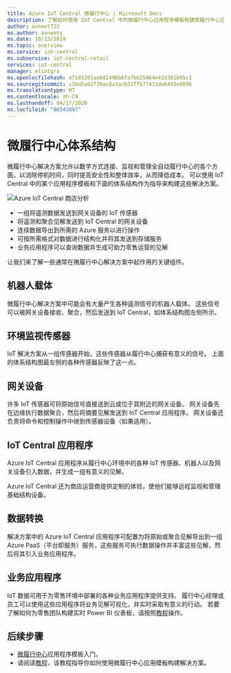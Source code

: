 ```yaml
---
title: Azure IoT Central 微履行中心 | Microsoft Docs
description: 了解如何使用 IoT Central 中的微履行中心应用程序模板构建微履行中心应用程序
author: avneet723
ms.author: avneets
ms.date: 10/13/2019
ms.topic: overview
ms.service: iot-central
ms.subservice: iot-central-retail
services: iot-central
manager: eliotgra
ms.openlocfilehash: e7103263aa6d2496b8fa7bb25964e42d361b95c1
ms.sourcegitcommit: c1ba5a62f30ac0a3acb337fb77431de6493e6096
ms.translationtype: HT
ms.contentlocale: zh-CN
ms.lasthandoff: 04/17/2020
ms.locfileid: "80343897"
---
```

# <a name="micro-fulfillment-center-architecture"></a>微履行中心体系结构

微履行中心解决方案允许以数字方式连接、监视和管理全自动履行中心的各个方面，以消除停机时间，同时提高安全性和整体效率，从而降低成本。 可以使用 IoT Central 中的某个应用程序模板和下面的体系结构作为指导来构建这些解决方案。

![Azure IoT Central 商店分析](./media/architecture/micro-fulfillment-center-architecture-frame.png)

- 一组将遥测数据发送到网关设备的 IoT 传感器
- 将遥测和聚合见解发送到 IoT Central 的网关设备
- 连续数据导出到所需的 Azure 服务以进行操作
- 可按所需格式对数据进行结构化并将其发送到存储服务
- 业务应用程序可以查询数据并生成可助力零售运营的见解
 
让我们来了解一些通常在微履行中心解决方案中起作用的关键组件。

## <a name="robotic-carriers"></a>机器人载体

微履行中心解决方案中可能会有大量产生各种遥测信号的机器人载体。 这些信号可以被网关设备接收、聚合，然后发送到 IoT Central，如体系结构图左侧所示。  

## <a name="condition-monitoring-sensors"></a>环境监视传感器

IoT 解决方案从一组传感器开始，这些传感器从履行中心捕获有意义的信号。 上面的体系结构图最左侧的各种传感器反映了这一点。

## <a name="gateway-devices"></a>网关设备

许多 IoT 传感器可将原始信号直接送到云或位于其附近的网关设备。 网关设备先在边缘执行数据聚合，然后将摘要见解发送到 IoT Central 应用程序。 网关设备还负责将命令和控制操作中继到传感器设备（如果适用）。 

## <a name="iot-central-application"></a>IoT Central 应用程序

Azure IoT Central 应用程序从履行中心环境中的各种 IoT 传感器、机器人以及网关设备引入数据，并生成一组有意义的见解。

Azure IoT Central 还为商店运营商提供定制的体验，使他们能够远程监视和管理基础结构设备。

## <a name="data-transform"></a>数据转换
解决方案中的 Azure IoT Central 应用程序可配置为将原始或聚合见解导出到一组 Azure PaaS（平台即服务）服务，这些服务可执行数据操作并丰富这些见解，然后将其引入业务应用程序。 

## <a name="business-application"></a>业务应用程序
IoT 数据可用于为零售环境中部署的各种业务应用程序提供支持。 履行中心经理或员工可以使用这些应用程序将业务见解可视化，并实时采取有意义的行动。 若要了解如何为零售团队构建实时 Power BI 仪表板，请按照[教程](./tutorial-in-store-analytics-create-app-pnp.md)操作。

## <a name="next-steps"></a>后续步骤
* [微履行中心](https://aka.ms/checkouttemplate)应用程序模板入门。 
* 请阅读[教程](https://aka.ms/mfc-tutorial)，该教程指导你如何使用微履行中心应用模板构建解决方案。
